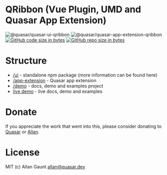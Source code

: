QRibbon (Vue Plugin, UMD and Quasar App Extension)
===

![@quasar/quasar-ui-qribbon](https://img.shields.io/npm/v/@quasar/quasar-ui-qribbon.svg?label=@quasar/quasar-ui-qribbon)
![@quasar/quasar-app-extension-qribbon](https://img.shields.io/npm/v/@quasar/quasar-app-extension-qribbon.svg?label=@quasar/quasar-app-extension-qribbon)
[![GitHub code size in bytes](https://img.shields.io/github/languages/code-size/quasarframework/quasar-ui-qribbon.svg)]()
[![GitHub repo size in bytes](https://img.shields.io/github/repo-size/quasarframework/quasar-ui-qribbon.svg)]()

# Structure

* [/ui](ui) - standalone npm package (more information can be found here)
* [/app-extension](app-extension) - Quasar app extension
* [/demo](demo) - docs, demo and examples project
* [live demo](https://quasarframework.github.io/quasar-ui-qribbon/docs) - live docs, demo and examples

# Donate
If you appreciate the work that went into this, please consider donating to [Quasar](https://donate.quasar.dev) or [Allan](https://github.com/sponsors/webnoob).

# License
MIT (c) Allan Gaunt <allan@quasar.dev>
